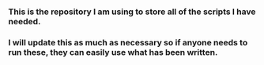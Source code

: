 ### This is the repository I am using to store all of the scripts I have needed. 
### I will update this as much as necessary so if anyone needs to run these, they can easily use what has been written.
